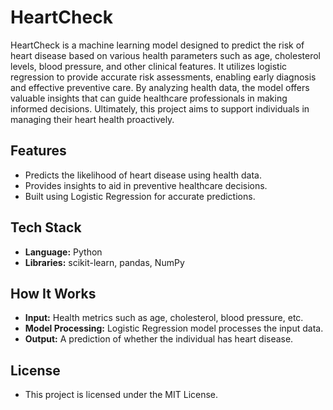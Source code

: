 # HeartCheck
HeartCheck is a machine learning model designed to predict the risk of heart disease based on various health parameters such as age, cholesterol levels, blood pressure, and other clinical features. It utilizes logistic regression to provide accurate risk assessments, enabling early diagnosis and effective preventive care. By analyzing health data, the model offers valuable insights that can guide healthcare professionals in making informed decisions. Ultimately, this project aims to support individuals in managing their heart health proactively.
## Features
- Predicts the likelihood of heart disease using health data.
- Provides insights to aid in preventive healthcare decisions.
- Built using Logistic Regression for accurate predictions.

## Tech Stack
- **Language:** Python
- **Libraries:** scikit-learn, pandas, NumPy

## How It Works
- **Input:** Health metrics such as age, cholesterol, blood pressure, etc.
- **Model Processing:** Logistic Regression model processes the input data.
- **Output:** A prediction of whether the individual has heart disease.

## License
- This project is licensed under the MIT License.
